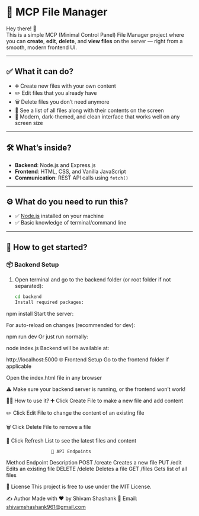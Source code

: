 # 📁 MCP File Manager

Hey there! 👋  
This is a simple MCP (Minimal Control Panel) File Manager project where you can **create**, **edit**, **delete**, and **view files** on the server — right from a smooth, modern frontend UI.

---

## ✅ What it can do?

- ➕ Create new files with your own content
- ✏️ Edit files that you already have
- 🗑️ Delete files you don’t need anymore
- 📃 See a list of all files along with their contents on the screen
- 🌙 Modern, dark-themed, and clean interface that works well on any screen size

---

## 🛠 What’s inside?

- **Backend**: Node.js and Express.js
- **Frontend**: HTML, CSS, and Vanilla JavaScript
- **Communication**: REST API calls using `fetch()`

---

## ⚙️ What do you need to run this?

- ✅ [Node.js](https://nodejs.org/) installed on your machine
- ✅ Basic knowledge of terminal/command line

---

## 🚀 How to get started?

### 📦 Backend Setup

1. Open terminal and go to the backend folder (or root folder if not separated):
   ```bash
   cd backend
   Install required packages:
   ```

npm install
Start the server:

For auto-reload on changes (recommended for dev):

npm run dev
Or just run normally:

node index.js
Backend will be available at:

http://localhost:5000
🌐 Frontend Setup
Go to the frontend folder if applicable

Open the index.html file in any browser

⚠️ Make sure your backend server is running, or the frontend won’t work!

🧑‍💻 How to use it?
➕ Click Create File to make a new file and add content

✏️ Click Edit File to change the content of an existing file

🗑️ Click Delete File to remove a file

🔄 Click Refresh List to see the latest files and content

                     📡 API Endpoints

Method               Endpoint                       Description
POST                 /create                        Creates a new file
PUT                  /edit                          Edits an existing file
DELETE               /delete                        Deletes a file
GET                  /files                         Gets list of all files

📄 License
This project is free to use under the MIT License.

✍️ Author
Made with ❤️ by Shivam Shashank
📧 Email: shivamshashank961@gmail.com
